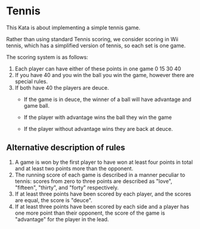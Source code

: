 # Tennis
This Kata is about implementing a simple tennis game.

Rather than using standard Tennis scoring, we consider scoring in Wii tennis, which has a simplified version of tennis, so each set is one game.

The scoring system is as follows:

1. Each player can have either of these points in one game 0 15 30 40
1. If you have 40 and you win the ball you win the game, however there are special rules.
1. If both have 40 the players are deuce.
    - If the game is in deuce, the winner of a ball will have advantage and game ball.
    - If the player with advantage wins the ball they win the game

    - If the player without advantage wins they are back at deuce.

## Alternative description of rules
1. A game is won by the first player to have won at least four points in total and at least two points more than the opponent.
1. The running score of each game is described in a manner peculiar to tennis: scores from zero to three points are described as "love", "fifteen", "thirty", and "forty" respectively.
1. If at least three points have been scored by each player, and the scores are equal, the score is "deuce".
1. If at least three points have been scored by each side and a player has one more point than their opponent, the score of the game is "advantage" for the player in the lead.